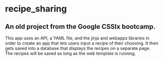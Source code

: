 # recipe_sharing

## An old project from the Google CSSIx bootcamp. 

This app uses an API, a YAML file, and the jinja and webapps libraries in order to create an app that lets users input a recipe of their choosing. It then gets saved into a database that displays the recipes on a separate page. The recipes will be saved as long as the web template is running.
